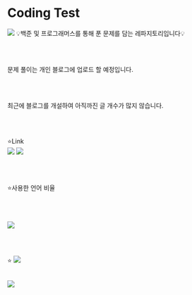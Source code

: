 # Coding Test
<img src="https://capsule-render.vercel.app/api?type=waving&color=BDBDC8&height=300&section=header&text=내용%20참고&fontSize=90&fontColor=ffffff" />
💡백준 및 프로그래머스를 통해 푼 문제를 담는 레파지토리입니다💡

<br/><br/>

문제 풀이는 개인 블로그에 업로드 할 예정입니다.

<br/><br/>

최근에 블로그를 개설하여 아직까진 글 개수가 많지 않습니다.

<br/><br/>

⭐Link
<br/>
<a href="https://eun-developer.tistory.com/" target="_blank"><img src="https://img.shields.io/badge/Tistory-FD5F07?style=for-the-badget&logo=tistory&logoColor=white"/></a>
<a href=" https://pool-cover-73b.notion.site/STUDY-5450635467b146e7a6a21c6faeb92099?pvs=4" target="_blank"><img src="https://img.shields.io/badge/Notion-ffffff?style=for-the-badget&logo=notion&logoColor=black"/></a>

<br/><br/>

⭐사용한 언어 비율

<br/><br/>

<img src="https://github-readme-stats.vercel.app/api/top-langs/?username=JjungEeunAae&layout=compact">

<br/><br/>

⭐
<a href="https://hits.seeyoufarm.com"><img src="https://hits.seeyoufarm.com/api/count/incr/badge.svg?url=https%3A%2F%2Fgithub.com%2Fgjbae1212%2Fhit-counter&count_bg=%23FF6739&title_bg=%23949494&icon=googleads.svg&icon_color=%23515151&title=%EB%B0%A9%EB%AC%B8%EC%9E%90+%EC%88%98&edge_flat=false"/></a>

<br/>

<img src="https://capsule-render.vercel.app/api?type=waving&color=BDBDC8&height=150&section=footer" />
